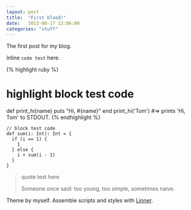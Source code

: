 ```yaml
---
layout: post
title:  "First blood!"
date:   2013-08-17 13:06:00
categories: "stuff"
---
```


The first post for my blog.

Inline `code test` here.

{% highlight ruby %}
# highlight block test code
def print_hi(name)
  puts "Hi, #{name}"
end
print_hi('Tom')
#=> prints 'Hi, Tom' to STDOUT.
{% endhighlight %}

    // block test code
    def sum(i: Int): Int = {
      if (i == 1) {
        1
      } else {
        i + sum(i - 1)
      }
    }

> quote test here
>
> Someone once said: too young, too simple, sometimes naive.

Theme by myself. Assemble scripts and styles with [Linner](https://github.com/SaitoWu/linner).

